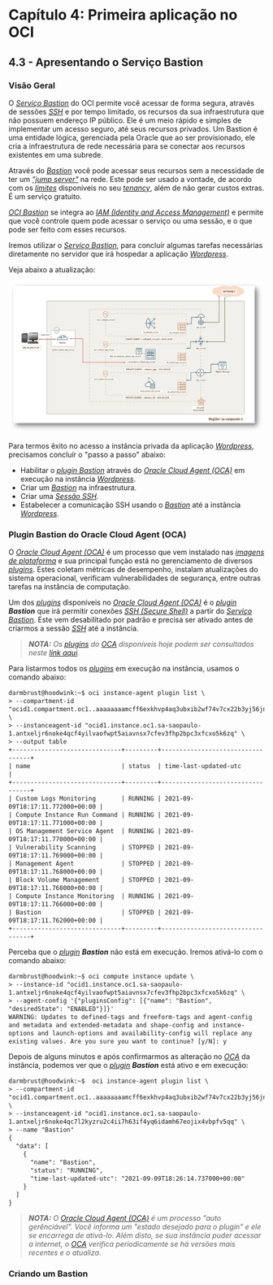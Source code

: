 # Capítulo 4: Primeira aplicação no OCI

## 4.3 - Apresentando o Serviço Bastion

### __Visão Geral__

O _[Serviço Bastion](https://docs.oracle.com/pt-br/iaas/Content/Bastion/Concepts/bastionoverview.htm)_ do OCI permite você acessar de forma segura, através de sessões _[SSH](https://pt.wikipedia.org/wiki/Secure_Shell)_ e por tempo limitado, os recursos da sua infraestrutura que não possuem endereço IP público. Ele é um meio rápido e simples de implementar um acesso seguro, até seus recursos privados. Um Bastion é uma entidade lógica, gerenciada pela Oracle que ao ser provisionado, ele cria a infraestrutura de rede necessária para se conectar aos recursos existentes em uma subrede.

Através do _[Bastion](https://docs.oracle.com/pt-br/iaas/Content/Bastion/Concepts/bastionoverview.htm)_ você pode acessar seus recursos sem a necessidade de ter um _["jump server"](https://pt.wikipedia.org/wiki/Jump_server)_ na rede. Este pode ser usado a vontade, de acordo com os _[limites](https://docs.oracle.com/pt-br/iaas/Content/General/Concepts/servicelimits.htm)_ disponíveis no seu _[tenancy](https://docs.oracle.com/pt-br/iaas/Content/Identity/Tasks/managingtenancy.htm)_, além de não gerar custos extras. É um serviço gratuito.

_[OCI Bastion](https://docs.oracle.com/pt-br/iaas/Content/Bastion/Concepts/bastionoverview.htm)_ se integra ao _[IAM (Identity and Access Management)](https://docs.oracle.com/pt-br/iaas/Content/Identity/Concepts/overview.htm)_ e permite que você controle quem pode acessar o serviço ou uma sessão, e o que pode ser feito com esses recursos. 

Iremos utilizar o _[Serviço Bastion](https://docs.oracle.com/pt-br/iaas/Content/Bastion/Concepts/bastionoverview.htm)_, para concluír algumas tarefas necessárias diretamente no servidor que irá hospedar a aplicação _[Wordpress](https://pt.wikipedia.org/wiki/WordPress)_.

Veja abaixo a atualização:

![alt_text](./images/servico-bastion-wordpress.jpg  "Serviço Bastion + Wordpress")

Para termos êxito no acesso a instância privada da aplicação _[Wordpress](https://pt.wikipedia.org/wiki/WordPress)_, precisamos concluír o "passo a passo" abaixo:

- Habilitar o _[plugin Bastion](https://docs.oracle.com/pt-br/iaas/Content/Compute/Tasks/manage-plugins.htm)_ através do _[Oracle Cloud Agent (OCA)](https://docs.oracle.com/pt-br/iaas/Content/Compute/Tasks/manage-plugins.htm)_ em execução na instância _[Wordpress](https://pt.wikipedia.org/wiki/WordPress)_.
- Criar um _[Bastion](https://docs.oracle.com/pt-br/iaas/Content/Bastion/Concepts/bastionoverview.htm)_ na infraestrutura.
- Criar uma _[Sessão SSH](https://docs.oracle.com/pt-br/iaas/Content/Bastion/Concepts/bastionoverview.htm#session_types)_.
- Estabelecer a comunicação SSH usando o _[Bastion](https://docs.oracle.com/pt-br/iaas/Content/Bastion/Concepts/bastionoverview.htm)_ até a instância _[Wordpress](https://pt.wikipedia.org/wiki/WordPress)_.

### __Plugin Bastion do Oracle Cloud Agent (OCA)__

O _[Oracle Cloud Agent (OCA)](https://docs.oracle.com/pt-br/iaas/Content/Compute/Tasks/manage-plugins.htm)_ é um processo que vem instalado nas _[imagens de plataforma](https://docs.oracle.com/pt-br/iaas/Content/Compute/References/images.htm#OracleProvided_Images)_ e sua principal função está no gerenciamento de diversos _[plugins](https://docs.oracle.com/pt-br/iaas/Content/Compute/Tasks/manage-plugins.htm#available-plugins)_. Estes coletam métricas de desempenho, instalam atualizações do sistema operacional, verificam vulnerabilidades de segurança, entre outras tarefas na instância de computação.

Um dos _[plugins](https://docs.oracle.com/pt-br/iaas/Content/Compute/Tasks/manage-plugins.htm#available-plugins)_ disponíveis no _[Oracle Cloud Agent (OCA)](https://docs.oracle.com/pt-br/iaas/Content/Compute/Tasks/manage-plugins.htm)_ é o _[plugin](https://docs.oracle.com/pt-br/iaas/Content/Compute/Tasks/manage-plugins.htm#available-plugins)_ _**Bastion**_ que irá permitir conexões _[SSH (Secure Shell)](https://pt.wikipedia.org/wiki/Secure_Shell)_ a partir do _[Serviço Bastion](https://docs.oracle.com/pt-br/iaas/Content/Bastion/Concepts/bastionoverview.htm)_. Este vem desabilitado por padrão e precisa ser ativado antes de criarmos a sessão _[SSH](https://pt.wikipedia.org/wiki/Secure_Shell)_ até a instância.

>_**__NOTA:__** Os [plugins](https://docs.oracle.com/pt-br/iaas/Content/Compute/Tasks/manage-plugins.htm#available-plugins) do [OCA](https://docs.oracle.com/pt-br/iaas/Content/Compute/Tasks/manage-plugins.htm) disponíveis hoje podem ser consultados neste [link aqui](https://docs.oracle.com/pt-br/iaas/Content/Compute/Tasks/manage-plugins.htm#available-plugins)._

Para listarmos todos os _[plugins](https://docs.oracle.com/pt-br/iaas/Content/Compute/Tasks/manage-plugins.htm#available-plugins)_ em execução na instância, usamos o comando abaixo:

```
darmbrust@hoodwink:~$ oci instance-agent plugin list \
> --compartment-id "ocid1.compartment.oc1..aaaaaaaamcff6exkhvp4aq3ubxib2wf74v7cx22b3yj56jnfkazoissdzefq" \
> --instanceagent-id "ocid1.instance.oc1.sa-saopaulo-1.antxeljr6noke4qcf4yilvaofwpt5aiavnsx7cfev3fhp2bpc3xfcxo5k6zq" \
> --output table
+------------------------------+---------+----------------------------------+
| name                         | status  | time-last-updated-utc            |
+------------------------------+---------+----------------------------------+
| Custom Logs Monitoring       | RUNNING | 2021-09-09T18:17:11.772000+00:00 |
| Compute Instance Run Command | RUNNING | 2021-09-09T18:17:11.771000+00:00 |
| OS Management Service Agent  | RUNNING | 2021-09-09T18:17:11.770000+00:00 |
| Vulnerability Scanning       | STOPPED | 2021-09-09T18:17:11.769000+00:00 |
| Management Agent             | STOPPED | 2021-09-09T18:17:11.768000+00:00 |
| Block Volume Management      | STOPPED | 2021-09-09T18:17:11.768000+00:00 |
| Compute Instance Monitoring  | RUNNING | 2021-09-09T18:17:11.766000+00:00 |
| Bastion                      | STOPPED | 2021-09-09T18:17:11.762000+00:00 |
+------------------------------+---------+----------------------------------+
```

Perceba que o _[plugin](https://docs.oracle.com/pt-br/iaas/Content/Compute/Tasks/manage-plugins.htm#available-plugins)_ _**Bastion**_ não está em execução. Iremos ativá-lo com o comando abaixo:

```
darmbrust@hoodwink:~$ oci compute instance update \
> --instance-id "ocid1.instance.oc1.sa-saopaulo-1.antxeljr6noke4qcf4yilvaofwpt5aiavnsx7cfev3fhp2bpc3xfcxo5k6zq" \
> --agent-config '{"pluginsConfig": [{"name": "Bastion", "desiredState": "ENABLED"}]}'
WARNING: Updates to defined-tags and freeform-tags and agent-config and metadata and extended-metadata and shape-config and instance-options and launch-options and availability-config will replace any existing values. Are you sure you want to continue? [y/N]: y
```

Depois de alguns minutos e após confirmarmos as alteração no _[OCA](https://docs.oracle.com/pt-br/iaas/Content/Compute/Tasks/manage-plugins.htm)_ da instância, podemos ver que o _[plugin](https://docs.oracle.com/pt-br/iaas/Content/Compute/Tasks/manage-plugins.htm#available-plugins)_ _**Bastion**_ está ativo e em execução:

```
darmbrust@hoodwink:~$  oci instance-agent plugin list \
> --compartment-id "ocid1.compartment.oc1..aaaaaaaamcff6exkhvp4aq3ubxib2wf74v7cx22b3yj56jnfkazoissdzefq" \
> --instanceagent-id "ocid1.instance.oc1.sa-saopaulo-1.antxeljr6noke4qc7l2kyzru2c4ii7h63if4yq6idamh67eojix4vbpfv5qq" \
> --name "Bastion"
{
  "data": [
    {
      "name": "Bastion",
      "status": "RUNNING",
      "time-last-updated-utc": "2021-09-09T18:26:14.737000+00:00"
    }
  ]
}
```

>_**__NOTA:__** O _[Oracle Cloud Agent (OCA)](https://docs.oracle.com/pt-br/iaas/Content/Compute/Tasks/manage-plugins.htm)_ é um processo "auto gerênciável". Você informa um "estado desejado para o plugin" e ele se encarrega de ativá-lo. Além disto, se sua instância puder acessar a internet, o [OCA](https://docs.oracle.com/pt-br/iaas/Content/Compute/Tasks/manage-plugins.htm) verifica periodicamente se há versões mais recentes e o atualiza_. 


### __Criando um Bastion__